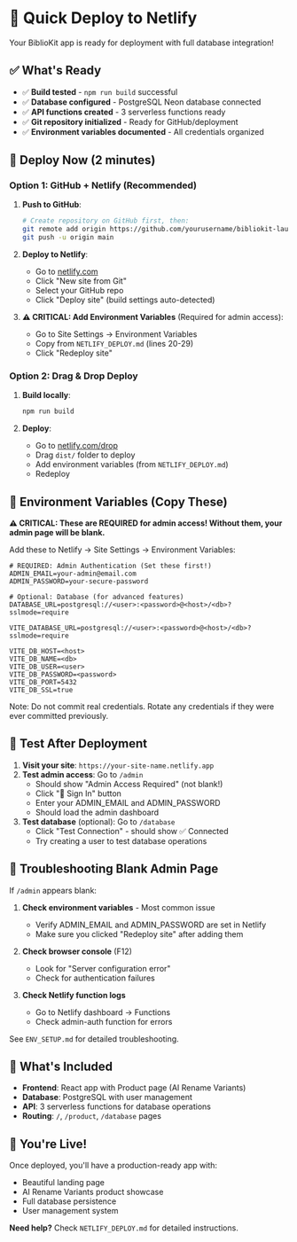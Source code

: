 # 🚀 Quick Deploy to Netlify

Your BiblioKit app is ready for deployment with full database integration!

## ✅ What's Ready

- ✅ **Build tested** - `npm run build` successful
- ✅ **Database configured** - PostgreSQL Neon database connected
- ✅ **API functions created** - 3 serverless functions ready
- ✅ **Git repository initialized** - Ready for GitHub/deployment
- ✅ **Environment variables documented** - All credentials organized

## 🎯 Deploy Now (2 minutes)

### Option 1: GitHub + Netlify (Recommended)

1. **Push to GitHub**:
   ```bash
   # Create repository on GitHub first, then:
   git remote add origin https://github.com/yourusername/bibliokit-launch.git
   git push -u origin main
   ```

2. **Deploy to Netlify**:
   - Go to [netlify.com](https://netlify.com)
   - Click "New site from Git"
   - Select your GitHub repo
   - Click "Deploy site" (build settings auto-detected)

3. **⚠️ CRITICAL: Add Environment Variables** (Required for admin access):
   - Go to Site Settings → Environment Variables
   - Copy from `NETLIFY_DEPLOY.md` (lines 20-29)
   - Click "Redeploy site"

### Option 2: Drag & Drop Deploy

1. **Build locally**:
   ```bash
   npm run build
   ```

2. **Deploy**:
   - Go to [netlify.com/drop](https://netlify.com/drop)
   - Drag `dist/` folder to deploy
   - Add environment variables (from `NETLIFY_DEPLOY.md`)
   - Redeploy

## 🔑 Environment Variables (Copy These)

**⚠️ CRITICAL: These are REQUIRED for admin access! Without them, your admin page will be blank.**

Add these to Netlify → Site Settings → Environment Variables:

```
# REQUIRED: Admin Authentication (Set these first!)
ADMIN_EMAIL=your-admin@email.com
ADMIN_PASSWORD=your-secure-password

# Optional: Database (for advanced features)
DATABASE_URL=postgresql://<user>:<password>@<host>/<db>?sslmode=require

VITE_DATABASE_URL=postgresql://<user>:<password>@<host>/<db>?sslmode=require

VITE_DB_HOST=<host>
VITE_DB_NAME=<db>
VITE_DB_USER=<user>
VITE_DB_PASSWORD=<password>
VITE_DB_PORT=5432
VITE_DB_SSL=true
```

Note: Do not commit real credentials. Rotate any credentials if they were ever committed previously.

## 🧪 Test After Deployment

1. **Visit your site**: `https://your-site-name.netlify.app`
2. **Test admin access**: Go to `/admin`
   - Should show "Admin Access Required" (not blank!)
   - Click "🔑 Sign In" button
   - Enter your ADMIN_EMAIL and ADMIN_PASSWORD
   - Should load the admin dashboard
3. **Test database** (optional): Go to `/database`
   - Click "Test Connection" - should show ✅ Connected
   - Try creating a user to test database operations

## 🚨 Troubleshooting Blank Admin Page

If `/admin` appears blank:

1. **Check environment variables** - Most common issue
   - Verify ADMIN_EMAIL and ADMIN_PASSWORD are set in Netlify
   - Make sure you clicked "Redeploy site" after adding them

2. **Check browser console** (F12)
   - Look for "Server configuration error"
   - Check for authentication failures

3. **Check Netlify function logs**
   - Go to Netlify dashboard → Functions
   - Check admin-auth function for errors

See `ENV_SETUP.md` for detailed troubleshooting.

## 📂 What's Included

- **Frontend**: React app with Product page (AI Rename Variants)
- **Database**: PostgreSQL with user management
- **API**: 3 serverless functions for database operations
- **Routing**: `/`, `/product`, `/database` pages

## 🎉 You're Live!

Once deployed, you'll have a production-ready app with:
- Beautiful landing page
- AI Rename Variants product showcase
- Full database persistence
- User management system

**Need help?** Check `NETLIFY_DEPLOY.md` for detailed instructions. 